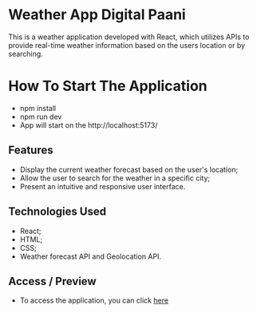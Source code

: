 # Weather App Digital Paani

This is a weather application developed with React, which utilizes APIs to provide real-time weather information based on the users location or by searching.

# How To Start The Application

- npm install
- npm run dev
- App will start on the http://localhost:5173/

## Features

- Display the current weather forecast based on the user's location;
- Allow the user to search for the weather in a specific city;
- Present an intuitive and responsive user interface.

## Technologies Used

- React;
- HTML;
- CSS;
- Weather forecast API and Geolocation API.

## Access / Preview

- To access the application, you can click [here]()
